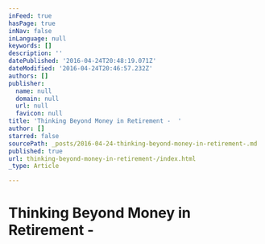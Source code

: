 ```yaml
---
inFeed: true
hasPage: true
inNav: false
inLanguage: null
keywords: []
description: ''
datePublished: '2016-04-24T20:48:19.071Z'
dateModified: '2016-04-24T20:46:57.232Z'
authors: []
publisher:
  name: null
  domain: null
  url: null
  favicon: null
title: 'Thinking Beyond Money in Retirement -  '
author: []
starred: false
sourcePath: _posts/2016-04-24-thinking-beyond-money-in-retirement-.md
published: true
url: thinking-beyond-money-in-retirement-/index.html
_type: Article

---
```

# Thinking Beyond Money in Retirement -